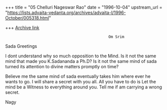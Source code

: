 +++
title = "05 Chelluri Nageswar Rao"
date = "1996-10-04"
upstream_url = "https://lists.advaita-vedanta.org/archives/advaita-l/1996-October/005318.html"

+++
[Archive link](https://lists.advaita-vedanta.org/archives/advaita-l/1996-October/005318.html)

                                                  Om Srim


Sada     Greetings

I dont understand why so much opposition to the Mind.
Is it not the same mind that made you K.Sadananda a Ph.D?
Is it not the same mind of sada turned its attention to divine matters
promptly on time?

Believe me the same mind of sada eventually takes him where ever he wants to
go.
I will share a secret with you all.
All you have to do is Let the mind be a Witness to everything around you.
Tell me if am carrying a wrong secret.

Nagy

